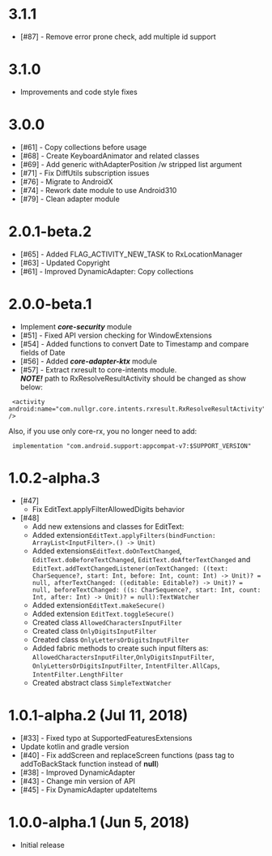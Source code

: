 # 3.1.1
* [#87] - Remove error prone check, add multiple id support

# 3.1.0
* Improvements and code style fixes

# 3.0.0
* [#61] - Copy collections before usage
* [#68] - Create KeyboardAnimator and related classes
* [#69] - Add generic withAdapterPosition /w stripped list argument
* [#71] - Fix DiffUtils subscription issues
* [#76] - Migrate to AndroidX
* [#74] - Rework date module to use Android310
* [#79] - Clean adapter module

# 2.0.1-beta.2
* [#65] - Added FLAG_ACTIVITY_NEW_TASK to RxLocationManager
* [#63] - Updated Copyright
* [#61] - Improved DynamicAdapter: Copy collections

# 2.0.0-beta.1
* Implement ***core-security*** module
* [#51] - Fixed API version checking for WindowExtensions
* [#54] - Added functions to convert Date to Timestamp and compare fields of Date
* [#56] - Added ***core-adapter-ktx*** module
* [#57] - Extract rxresult to core-intents module.
  <br/> ***NOTE!*** path to RxResolveResultActivity should
be changed as show below:
```
 <activity android:name="com.nullgr.core.intents.rxresult.RxResolveResultActivity" />
```
Also, if you use only core-rx, you no longer need to add:
```
 implementation "com.android.support:appcompat-v7:$SUPPORT_VERSION"
```

# 1.0.2-alpha.3
* [#47] 
    - Fix EditText.applyFilterAllowedDigits behavior
* [#48] 
    - Add new extensions and classes for EditText:
    - Added extension```EditText.applyFilters(bindFunction: ArrayList<InputFilter>.() -> Unit)```
    - Added extensions```EditText.doOnTextChanged```, ```EditText.doBeforeTextChanged```, ```EditText.doAfterTextChanged``` 
    and ```EditText.addTextChangedListener(onTextChanged: ((text: CharSequence?, start: Int, before: Int, count: Int) -> Unit)? = null,
                                               afterTextChanged: ((editable: Editable?) -> Unit)? = null,
                                               beforeTextChanged: ((s: CharSequence?, start: Int, count: Int, after: Int) -> Unit)? = null):TextWatcher```
    - Added extension```EditText.makeSecure()```
    - Added extension ```EditText.toggleSecure()```
    - Created class ```AllowedCharactersInputFilter```
    - Created class ```OnlyDigitsInputFilter```
    - Created class ```OnlyLettersOrDigitsInputFilter```
    - Added fabric methods to create such input filters as:
     ```AllowedCharactersInputFilter```,```OnlyDigitsInputFilter```,
     ```OnlyLettersOrDigitsInputFilter```, ```IntentFilter.AllCaps```,
     ```IntentFilter.LengthFilter```
    - Created abstract class ```SimpleTextWatcher``` 
# 1.0.1-alpha.2 (Jul 11, 2018)
* [#33] - Fixed typo at SupportedFeaturesExtensions
* Update kotlin and gradle version
* [#40] - Fix addScreen and replaceScreen functions 
(pass tag to addToBackStack function instead of **null**)
* [#38] - Improved DynamicAdapter
* [#43] - Change min version of API
* [#45] - Fix DynamicAdapter updateItems

# 1.0.0-alpha.1 (Jun 5, 2018)

* Initial release